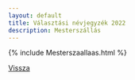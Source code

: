 ```yaml
---
layout: default
title: Választási névjegyzék 2022
description: Mesterszállás
---
```


{% include Mesterszaallaas.html %}

[Vissza](./)